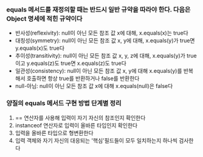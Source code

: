 ### equals 메서드를 재정의할 때는 반드시 일반 규약을 따라야 한다. 다음은 Object 명세에 적힌 규약이다
* 반사성(reflexivity): null이 아닌 모든 참조 값 x에 대해, x.equals(x)는 true다
* 대칭성(symmetry): null이 아닌 모든 참조 값 x, y에 대해, x.equals(y)가 true면 y.equals(x)도 true다
* 추이성(transitivity): null이 아닌 모든 참조 값 x, y, z에 대해, x.equals(y)가 true이고 y.equals(z)도 true면 x.equals(z)도 true다
* 일관성(consistency): null이 아닌 모든 참조 값 x, y에 대해 x.equals(y)를 반복해서 호출하면 항상 true를 반환하거나 false를 반환한다
* null-아님: null이 아닌 모든 참조 값 x에 대해 x.equals(null)은 false다

### 양질의 equals 메서드 구현 방법 단계별 정리
1. == 연산자를 사용해 입력이 자기 자신의 참조인지 확인한다
2. instanceof 연산자로 입력이 올바른 타입인지 확인한다
3. 입력을 올바른 타입으로 형변환한다
4. 입력 객체와 자기 자신의 대응되는 '핵심'필드들이 모두 일치하는지 하나씩 검사한다